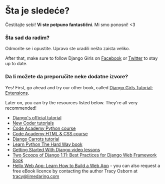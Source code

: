 # Šta je sledeće?

Čestitajte sebi! **Vi ste potpuno fantastični**. Mi smo ponosni! <3

### Šta sad da radim?

Odmorite se i opustite. Upravo ste uradili nešto zaista veliko.

After that, make sure to follow Django Girls on [Facebook](http://facebook.com/djangogirls) or [Twitter](https://twitter.com/djangogirls) to stay up to date.

### Da li možete da preporučite neke dodatne izvore?

Yes! First, go ahead and try our other book, called [Django Girls Tutorial: Extensions](https://tutorial-extensions.djangogirls.org/).

Later on, you can try the resources listed below. They're all very recommended!

- [Django's official tutorial](https://docs.djangoproject.com/en/1.11/intro/tutorial01/)
- [New Coder tutorials](http://newcoder.io/tutorials/)
- [Code Academy Python course](https://www.codecademy.com/en/tracks/python)
- [Code Academy HTML & CSS course](https://www.codecademy.com/tracks/web)
- [Django Carrots tutorial](https://github.com/ggcarrots/django-carrots)
- [Learn Python The Hard Way book](http://learnpythonthehardway.org/book/)
- [Getting Started With Django video lessons](http://www.gettingstartedwithdjango.com/)
- [Two Scoops of Django 1.11: Best Practices for Django Web Framework book](https://www.twoscoopspress.com/products/two-scoops-of-django-1-11)
- [Hello Web App: Learn How to Build a Web App](https://hellowebapp.com/) - you can also request a free eBook licence by contacting the author Tracy Osborn at <tracy@limedaring.com>